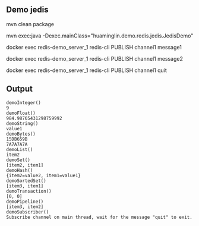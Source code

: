 ## Demo jedis

mvn clean package

mvn exec:java -Dexec.mainClass="huaminglin.demo.redis.jedis.JedisDemo"

docker exec redis-demo_server_1 redis-cli PUBLISH channel1 message1

docker exec redis-demo_server_1 redis-cli PUBLISH channel1 message2

docker exec redis-demo_server_1 redis-cli PUBLISH channel1 quit

## Output

```log
demoInteger()
9
demoFloat()
984.98765431298759992
demoString()
value1
demoBytes()
15DB659B
7A7A7A7A
demoList()
item2
demoSet()
[item2, item1]
demoHash()
{item2=value2, item1=value1}
demoSortedSet()
[item3, item1]
demoTransaction()
[0, 0]
demoPipeline()
[item3, item2]
demoSubscriber()
Subscribe channel on main thread, wait for the message "quit" to exit.
```
